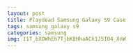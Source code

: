```yaml
---
layout: post
title: Playdead Samsung Galaxy S9 Case
tags: samsung galaxy s9
categories: samsung
img: 11T_bXOWhEh7TjbK8HhaACk1J5IO4_XnW
---
```

